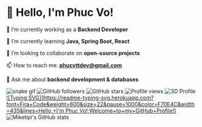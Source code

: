 # 👋 Hello, I'm Phuc Vo!
🔭 I’m currently working as a **Backend Developer**

🌱 I’m currently learning **Java, Spring Boot, React**  

👯 I’m looking to collaborate on **open-source projects**  

📫 How to reach me: **[phucvttdev@gmail.com](mailto:phucvttdev@gmail.com)**  

💬 Ask me about **backend development & databases**  

![snake gif](https://github.com/miketipi/miketipi/blob/output/github-contribution-grid-snake.svg)
![GitHub followers](https://img.shields.io/github/followers/miketipi?style=social)
![GitHub stars](https://img.shields.io/github/stars/miketipi?style=social)
![Profile views](https://komarev.com/ghpvc/?username=miketipi&color=blue)
![3D Profile](https://github.com/miketipi/miketipi/blob/main/profile-3d-contrib/profile-night-green.svg)
[![Typing SVG](https://readme-typing-svg.herokuapp.com?font=Fira+Code&weight=600&size=22&pause=1000&color=F70E4C&width=435&lines=Hello,+I'm Phuc Vo!;Welcome+to+my+GitHub+Profile!)](https://git.io/typing-svg)
![Miketipi's GitHub stats](https://github-readme-stats.vercel.app/api?username=miketipi)
